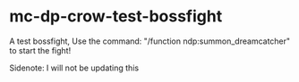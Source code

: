 # mc-dp-crow-test-bossfight
A test bossfight, Use the command: "/function ndp:summon_dreamcatcher" to start the fight!

Sidenote: I will not be updating this
